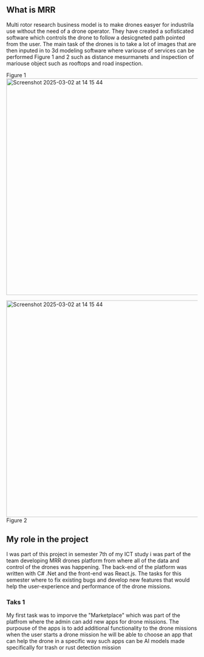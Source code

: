 ## What is MRR
Multi rotor research business model is to make drones easyer for industrila use without the need of a drone operator. They have created a sofisticated software which controls the drone to follow a desicgneted path pointed from the user. The main task of the drones is to take a lot of images that are then inputed in to 3d modeling software where variouse of services can be performed Figure 1 and 2 such as distance mesurmanets and inspection of mariouse object such as rooftops and road inspection.

Figure 1
<img width="571" alt="Screenshot 2025-03-02 at 14 15 44" src="https://github.com/user-attachments/assets/4a9edd66-bc22-40e5-a707-ad211f1987d3" /> 

<img width="571" alt="Screenshot 2025-03-02 at 14 15 44" src="https://github.com/user-attachments/assets/917b2c57-8f7d-409c-9f1b-0716b613cbe7" />
Figure 2

## My role in the project 

I was part of this project in semester 7th of my ICT study i was part of the team developing MRR drones platform from where all of the data and control of the drones was happening. The back-end of the platform was written with C# .Net and the front-end was React.js. The tasks for this semester where to fix existing bugs and develop new features that would help the user-experience and performance of the drone missions. 

### Taks 1 

My first task was to imporve the "Marketplace" which was part of the platfrom where the admin can add new apps for drone missions. The purpouse of the apps is to add additional functionality
to the drone missions when the user starts a drone mission he will be able to choose an app that can help the drone in a specific way such apps can be AI models made specifically for trash or rust detection mission
